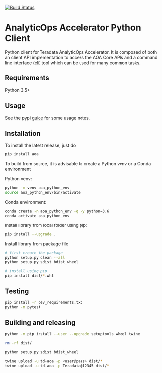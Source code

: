 [![Build Status](https://dev.azure.com/teradata-consulting/AnalyticOps/_apis/build/status/ThinkBigAnalytics.AoaPythonClient?branchName=master)](https://dev.azure.com/teradata-consulting/AnalyticOps/_build/latest?definitionId=94&branchName=master)
# AnalyticOps Accelerator Python Client

Python client for Teradata AnalyticOps Accelerator. It is composed of both an client API implementation to access the AOA Core APIs and a command line interface (cli) tool which can be used for many common tasks. 


## Requirements

Python 3.5+


## Usage

See the pypi [guide](./docs/pypi.md) for some usage notes. 


## Installation

To install the latest release, just do

```bash
pip install aoa
```

To build from source, it is advisable to create a Python venv or a Conda environment 

Python venv:
```bash
python -m venv aoa_python_env
source aoa_python_env/bin/activate
```

Conda environment:
```bash
conda create -n aoa_python_env -q -y python=3.6
conda activate aoa_python_env
```

Install library from local folder using pip:

```bash
pip install --upgrade .
```

Install library from package file

```bash
# first create the package
python setup.py clean --all
python setup.py sdist bdist_wheel

# install using pip
pip install dist/*.whl
```

## Testing

```bash
pip install -r dev_requirements.txt
python -m pytest
```

## Building and releasing 

```bash
python -m pip install --user --upgrade setuptools wheel twine

rm -rf dist/ 

python setup.py sdist bdist_wheel

twine upload -u td-aoa -p <user@pass> dist/*
twine upload -u td-aoa -p Teradata@12345 dist/*

```
